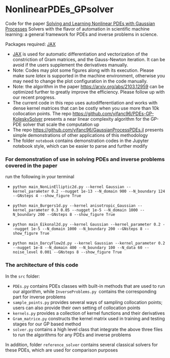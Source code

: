 # NonlinearPDEs_GPsolver
Code for the paper [Solving and Learning Nonlinear PDEs with Gaussian Processes](https://arxiv.org/abs/2103.12959) Solvers with the flavor of automation in scientific machine learning: a general framework for PDEs and inverse problems in science.


Packages required: [JAX](https://github.com/google/jax)
- [JAX](https://github.com/google/jax) is used for automatic differentiation and vectorization of the constriction of Gram matrices, and the Gauss-Newton iteration. It can be avoid if the users supplement the derivatives manually.
- Note: Codes may plot some figures along with its execution. Please make sure *latex* is supported in the machine environment, otherwise you may need to change the plot configuration in the code manually.
- Note: the algorithm in the paper https://arxiv.org/abs/2103.12959 can be optimized further to greatly improve the efficiency. Please follow up with our recent progress.
- The current code in this repo uses autodifferentiation and works with dense kernel matrices that can be costly when you use more than 10k collocation points. The repo https://github.com/yifanc96/PDEs-GP-KoleskySolver presents a near linear complexity algorithm for the GP-PDE solver that scale the computation up
- The repo https://github.com/yifanc96/GaussianProcessPDEs.jl presents simple demonstrations of other applications of this methodology
- The folder `notebook` contains demonstration codes in the Jupyter notebook style, which can be easier to parse and further modify

### For demonstration of use in solving PDEs and inverse problems covered in the paper 
run the following in your terminal
- `python main_NonLinElliptic2d.py --kernel Gaussian --kernel_parameter 0.2 --nugget 1e-13 --N_domain 900 --N_boundary 124 --GNsteps 4 --show_figure True`
  
- `python main_Burgers1d.py --kernel anisotropic_Gaussian --kernel_parameter 0.3 0.05 --nugget 1e-5 --N_domain 1000 --N_boundary 200 --GNsteps 8 --show_figure True`
  
- `python main_Eikonal2d.py --kernel Gaussian --kernel_parameter 0.2 --nugget 1e-5 --N_domain 1000 --N_boundary 200 --GNsteps 8 --show_figure True`
  
- `python main_DarcyFlow2d.py --kernel Gaussian --kernel_parameter 0.2 --nugget 1e-8 --N_domain 400 --N_boundary 100 --N_data 60 --noise_level 0.001 --GNsteps 8 --show_figure True`


### The architecture of this code
In the `src` folder:
- `PDEs.py` contains PDEs classes with built-in methods that are used to run our algorithm, while `InverseProblems.py `contains the corresponding part for inverse problems
- `sample_points.py` provides several ways of sampling collocation points; users can also provide their own setting of collocation points
- `kernels.py` provides a collection of kernel functions and their derivatives
- `Gram_matrice.py` constructs the kernel matrix used in training and testing stages for our GP based method
- `solver.py` contains a high level class that integrate the above three files to run the algorithms for any PDEs and inverse problems

In addition, folder `reference_solver` contains several classical solvers for these PDEs, which are used for comparison purposes
